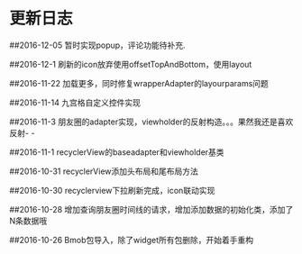 # 更新日志
##2016-12-05 暂时实现popup，评论功能待补充.

##2016-12-1 刷新的icon放弃使用offsetTopAndBottom，使用layout

##2016-11-22 加载更多，同时修复wrapperAdapter的layourparams问题

##2016-11-14 九宫格自定义控件实现

##2016-11-3 朋友圈的adapter实现，viewholder的反射构造。。。果然我还是喜欢反射- -

##2016-11-1 recyclerView的baseadapter和viewholder基类

##2016-10-31 recyclerView添加头布局和尾布局方法

##2016-10-30 recyclerview下拉刷新完成，icon联动实现

##2016-10-28 增加查询朋友圈时间线的请求，增加添加数据的初始化类，添加了N条数据哦

##2016-10-26 Bmob包导入，除了widget所有包删除，开始着手重构

